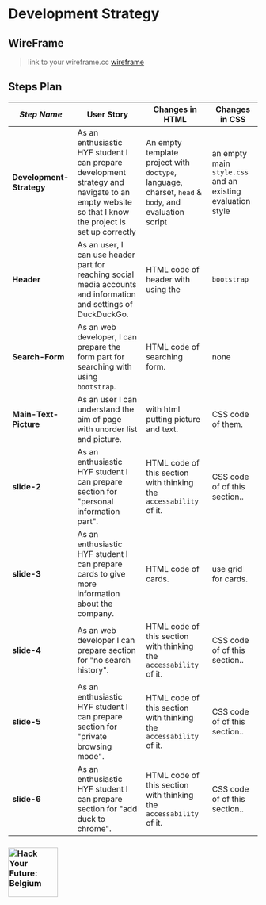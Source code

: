 # Development Strategy

## WireFrame

> link to your wireframe.cc [wireframe](https://wireframe.cc/81A2Eo)

## Steps Plan

| _Step Name_ | User Story | Changes in HTML | Changes in CSS |
| --- | --- | --- | --- |
| __Development-Strategy__ | As an enthusiastic HYF student I can prepare development strategy and navigate to an empty website so that I know the project is set up correctly | An empty template project with `doctype`, language, charset, `head` & `body`, and evaluation script | an empty main `style.css` and an existing evaluation style |
| __Header__ | As an user, I can use header part for reaching social media accounts and information and settings of DuckDuckGo.| HTML code of header with using the |  `bootstrap` |  for the `accessability` and `responsiveness` of them. | CSS code of header  sections |
| __Search-Form__ | As an web developer, I can prepare the form part for searching with using `bootstrap`. | HTML code of searching form. | none |
| __Main-Text-Picture__ | As an user I can understand the aim of page with unorder list and picture. | with html putting picture and text. | CSS code of them. |
| __slide-2__ |  As an enthusiastic HYF student I can prepare section for "personal information part". |  HTML code of this section with thinking the `accessability` of it. | CSS code of of this section.. | 
| __slide-3__ |  As an enthusiastic HYF student I can prepare cards to give more information about the company. | HTML code of cards. | use grid for cards. |
| __slide-4__ | As an web developer I can prepare section for "no search history". | HTML code of this section with thinking the `accessability` of it. | CSS code of of this section.. |
| __slide-5__ |  As an enthusiastic HYF student I can prepare section for "private browsing mode". | HTML code of this section with thinking the `accessability` of it. | CSS code of of this section.. |
| __slide-6__ |  As an enthusiastic HYF student I can prepare section for "add duck to chrome". |  HTML code of this section with thinking the `accessability` of it. | CSS code of of this section.. | 



### <a href="https://hackyourfuture.be" target="_blank"><img src="https://user-images.githubusercontent.com/18554853/63941625-4c7c3d00-ca6c-11e9-9a76-8d5e3632fe70.jpg" width="100" height="100" alt="Hack Your Future: Belgium"></a>
